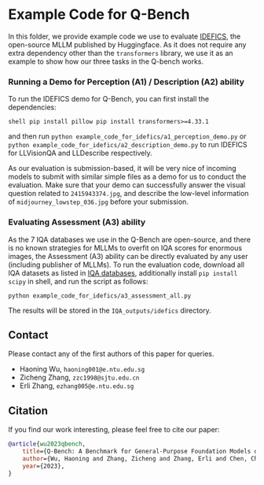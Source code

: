 # Example Code for Q-Bench

In this folder, we provide example code we use to evaluate [IDEFICS](https://huggingface.co/blog/idefics), the open-source MLLM published by Huggingface. As it does not require any extra dependency other than the `transformers` library, we use it as an example to show how our three tasks in the Q-bench works.

### Running a Demo for Perception (A1) / Description (A2) ability

To run the IDEFICS demo for Q-Bench, you can first install the dependencies:

`shell
pip install pillow
pip install transformers>=4.33.1
`

and then run `python example_code_for_idefics/a1_perception_demo.py` or `python example_code_for_idefics/a2_description_demo.py` to run IDEFICS for LLVisionQA and LLDescribe respectively.

As our evaluation is submission-based, it will be very nice of incoming models to submit with similar simple files as a demo for us to conduct the evaluation. Make sure that your demo can successfully answer the visual question related to `2415943374.jpg`, and describe the low-level information of `midjourney_lowstep_036.jpg` before your submission.


### Evaluating Assessment (A3) ability


As the 7 IQA databases we use in the Q-Bench are open-source, and there is no known strategies for MLLMs to overfit on IQA scores for enormous images, the Assessment (A3) ability can be directly evaluated by any user (including publisher of MLLMs). To run the evaluation code, download all IQA datasets as listed in [IQA databases](../a3_iqa_databases/), additionally install `pip install scipy` in shell, and run the script as follows:

```shell
python example_code_for_idefics/a3_assessment_all.py
```

The results will be stored in the `IQA_outputs/idefics` directory.

## Contact

Please contact any of the first authors of this paper for queries.

- Haoning Wu, `haoning001@e.ntu.edu.sg`
- Zicheng Zhang, `zzc1998@sjtu.edu.cn`
- Erli Zhang, `ezhang005@e.ntu.edu.sg`

## Citation

If you find our work interesting, please feel free to cite our paper:

```bibtex
@article{wu2023qbench,
    title={Q-Bench: A Benchmark for General-Purpose Foundation Models on Low-level Vision},
    author={Wu, Haoning and Zhang, Zicheng and Zhang, Erli and Chen, Chaofeng and Liao, Liang and Wang, Annan and Li, Chunyi and Sun, Wenxiu and Yan, Qiong and Zhai, Guangtao and Lin, Weisi},
    year={2023},
}
```
